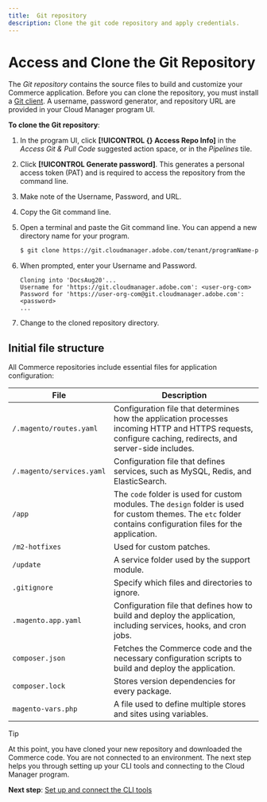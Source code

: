 ```yaml
---
title:  Git repository
description: Clone the git code repository and apply credentials.
---
```

# Access and Clone the Git Repository

The _Git repository_ contains the source files to build and customize your Commerce application. Before you can clone the repository, you must install a [Git client][git]. A username, password generator, and repository URL are provided in your Cloud Manager program UI.

**To clone the Git repository**:

1. In the program UI, click **[!UICONTROL {} Access Repo Info]** in the _Access Git & Pull Code_ suggested action space, or in the _Pipelines_ tile.

1. Click **[!UICONTROL Generate password]**. This generates a personal access token (PAT) and is required to access the repository from the command line.
1. Make note of the Username, Password, and URL.
1. Copy the Git command line.
1. Open a terminal and paste the Git command line. You can append a new directory name for your program.

   ```bash
   $ git clone https://git.cloudmanager.adobe.com/tenant/programName-programID-uk30899/ MyProgram
   ```

1. When prompted, enter your Username and Password.

   ```terminal
   Cloning into 'DocsAug20'...
   Username for 'https://git.cloudmanager.adobe.com': <user-org-com>
   Password for 'https://user-org-com@git.cloudmanager.adobe.com': <password>
   ...
   ```

1. Change to the cloned repository directory.

## Initial file structure

All Commerce repositories include essential files for application configuration:

| File                      | Description |
| ------------------------- | ----------- |
| `/.magento/routes.yaml`   | Configuration file that determines how the application processes incoming HTTP and HTTPS requests, configure caching, redirects, and server-side includes. |
| `/.magento/services.yaml` | Configuration file that defines services, such as MySQL, Redis, and ElasticSearch. |
| `/app`                    | The `code` folder is used for custom modules. The `design` folder is used for custom themes. The `etc` folder contains configuration files for the application. |
| `/m2-hotfixes`            | Used for custom patches. |
| `/update`                 | A service folder used by the support module. |
| `.gitignore`              | Specify which files and directories to ignore. |
| `.magento.app.yaml`       | Configuration file that defines how to build and deploy the application, including services, hooks, and cron jobs. |
| `composer.json`           | Fetches the Commerce code and the necessary configuration scripts to build and deploy the application. |
| `composer.lock`           | Stores version dependencies for every package. |
| `magento-vars.php`        | A file used to define multiple stores and sites using variables. |

>[!TIP]
>
>At this point, you have cloned your new repository and downloaded the Commerce code. You are not connected to an environment. The next step helps you through setting up your CLI tools and connecting to the Cloud Manager program.
>
>**Next step**: [Set up and connect the CLI tools](connect-cli.md)

<!-- link definition -->
[git]: https://git-scm.com/downloads
